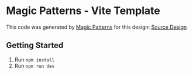 # Magic Patterns - Vite Template

This code was generated by [Magic Patterns](https://magicpatterns.com) for this design: [Source Design](https://magicpatterns.com/c/r45fwcuh9njf9mtycq7meq)

## Getting Started

1. Run `npm install`
2. Run `npm run dev`
